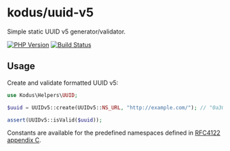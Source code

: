 kodus/uuid-v5
=============

Simple static UUID v5 generator/validator.

[![PHP Version](https://img.shields.io/badge/php-8.0%2B-blue.svg)](https://packagist.org/packages/kodus/uuid-v5)
[![Build Status](https://travis-ci.org/kodus/uuid-v5.svg?branch=master)](https://travis-ci.org/kodus/uuid-v5)

## Usage

Create and validate formatted UUID v5:

```php
use Kodus\Helpers\UUID;

$uuid = UUIDv5::create(UUIDv5::NS_URL, "http://example.com/"); // "0a300ee9-f9e4-5697-a51a-efc7fafaba67"

assert(UUIDv5::isValid($uuid));
```

Constants are available for the predefined namespaces defined in
[RFC4122 appendix C](https://tools.ietf.org/html/rfc4122#appendix-C).
